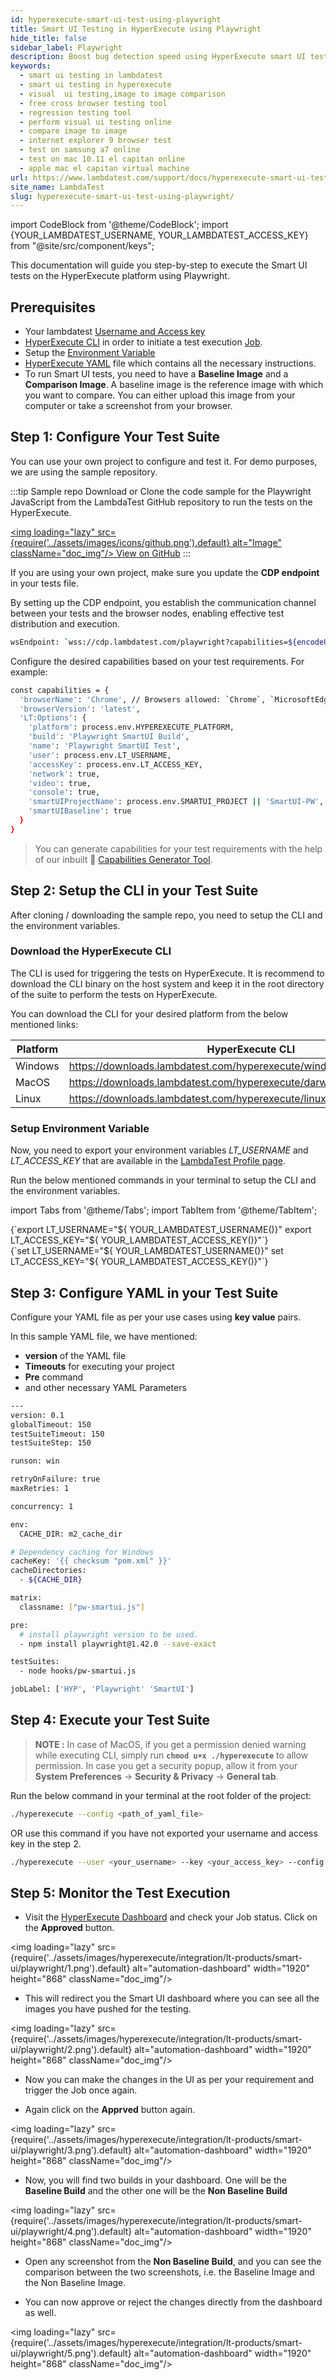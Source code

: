 ```yaml
---
id: hyperexecute-smart-ui-test-using-playwright
title: Smart UI Testing in HyperExecute using Playwright
hide_title: false
sidebar_label: Playwright
description: Boost bug detection speed using HyperExecute smart UI testing with Playwright. Perform Visual UI Regression Testing for perfect app delivery.
keywords:
  - smart ui testing in lambdatest
  - smart ui testing in hyperexecute
  - visual  ui testing,image to image comparison
  - free cross browser testing tool
  - regression testing tool
  - perform visual ui testing online
  - compare image to image
  - internet explorer 9 browser test
  - test on samsung a7 online
  - test on mac 10.11 el capitan online
  - apple mac el capitan virtual machine
url: https://www.lambdatest.com/support/docs/hyperexecute-smart-ui-test-using-playwright/
site_name: LambdaTest
slug: hyperexecute-smart-ui-test-using-playwright/
---
```


import CodeBlock from '@theme/CodeBlock';
import {YOUR_LAMBDATEST_USERNAME, YOUR_LAMBDATEST_ACCESS_KEY} from "@site/src/component/keys";

<script type="application/ld+json"
      dangerouslySetInnerHTML={{ __html: JSON.stringify({
       "@context": "https://schema.org",
        "@type": "BreadcrumbList",
        "itemListElement": [{
          "@type": "ListItem",
          "position": 1,
          "name": "LambdaTest",
          "item": "https://www.lambdatest.com"
        },{
          "@type": "ListItem",
          "position": 2,
          "name": "Support",
          "item": "https://www.lambdatest.com/support/docs/"
        },{
          "@type": "ListItem",
          "position": 3,
          "name": "Smart UI Testing",
          "item": "https://www.lambdatest.com/support/docs/hyperexecute-smart-ui-test-using-playwright/"
        }]
      })
    }}
></script>

This documentation will guide you step-by-step to execute the Smart UI tests on the HyperExecute platform using Playwright.

## Prerequisites

- Your lambdatest [Username and Access key](/support/docs/hyperexecute-how-to-get-my-username-and-access-key/)
- [HyperExecute CLI](/support/docs/hyperexecute-cli-run-tests-on-hyperexecute-grid/) in order to initiate a test execution [Job](/support/docs/hyperexecute-concepts/#1-jobs).
- Setup the [Environment Variable](/support/docs/hyperexecute-environment-variable-setup/)
- [HyperExecute YAML](/support/docs/hyperexecute-yaml-version0.2/) file which contains all the necessary instructions.
- To run Smart UI tests, you need to have a **Baseline Image** and a **Comparison Image**. A baseline image is the reference image with which you want to compare. You can either upload this image from your computer or take a screenshot from your browser.

## Step 1: Configure Your Test Suite

You can use your own project to configure and test it. For demo purposes, we are using the sample repository.

:::tip Sample repo
Download or Clone the code sample for the Playwright JavaScript from the LambdaTest GitHub repository to run the tests on the HyperExecute.

<a href="https://github.com/LambdaTest/HyperExecute-Playwright-Vanilla-Javascript/tree/smart-ui" className="github__anchor"><img loading="lazy" src={require('../assets/images/icons/github.png').default} alt="Image" className="doc_img"/> View on GitHub</a>
:::

If you are using your own project, make sure you update the **CDP endpoint** in your tests file.

By setting up the CDP endpoint, you establish the communication channel between your tests and the browser nodes, enabling effective test distribution and execution.

```bash
wsEndpoint: `wss://cdp.lambdatest.com/playwright?capabilities=${encodeURIComponent(JSON.stringify(capabilities))}`
```

Configure the desired capabilities based on your test requirements. For example:

```bash
const capabilities = {
  'browserName': 'Chrome', // Browsers allowed: `Chrome`, `MicrosoftEdge`, `pw-chromium`, `pw-firefox` and `pw-webkit`
  'browserVersion': 'latest',
  'LT:Options': {
    'platform': process.env.HYPEREXECUTE_PLATFORM,
    'build': 'Playwright SmartUI Build',
    'name': 'Playwright SmartUI Test',
    'user': process.env.LT_USERNAME,
    'accessKey': process.env.LT_ACCESS_KEY,
    'network': true,
    'video': true,
    'console': true,
    'smartUIProjectName': process.env.SMARTUI_PROJECT || 'SmartUI-PW',
    'smartUIBaseline': true
  }
}
```

> You can generate capabilities for your test requirements with the help of our inbuilt 🔗 [Capabilities Generator Tool](https://www.lambdatest.com/capabilities-generator/).

## Step 2: Setup the CLI in your Test Suite

After cloning / downloading the sample repo, you need to setup the CLI and the environment variables.

### Download the HyperExecute CLI

The CLI is used for triggering the tests on HyperExecute. It is recommend to download the CLI binary on the host system and keep it in the root directory of the suite to perform the tests on HyperExecute.

You can download the CLI for your desired platform from the below mentioned links:

| Platform | HyperExecute CLI |
| ---------| ---------------- |
| Windows | https://downloads.lambdatest.com/hyperexecute/windows/hyperexecute.exe |
| MacOS | https://downloads.lambdatest.com/hyperexecute/darwin/hyperexecute |
| Linux | https://downloads.lambdatest.com/hyperexecute/linux/hyperexecute |

### Setup Environment Variable

Now, you need to export your environment variables *LT_USERNAME* and *LT_ACCESS_KEY* that are available in the [LambdaTest Profile page](https://accounts.lambdatest.com/detail/profile).

Run the below mentioned commands in your terminal to setup the CLI and the environment variables.

import Tabs from '@theme/Tabs';
import TabItem from '@theme/TabItem';

<Tabs className="docs__val">

<TabItem value="bash" label="Linux / MacOS" default>

  <div className="lambdatest__codeblock">
    <CodeBlock className="language-bash">
  {`export LT_USERNAME="${ YOUR_LAMBDATEST_USERNAME()}"
export LT_ACCESS_KEY="${ YOUR_LAMBDATEST_ACCESS_KEY()}"`}
  </CodeBlock>
</div>

</TabItem>

<TabItem value="powershell" label="Windows" default>

  <div className="lambdatest__codeblock">
    <CodeBlock className="language-powershell">
  {`set LT_USERNAME="${ YOUR_LAMBDATEST_USERNAME()}"
set LT_ACCESS_KEY="${ YOUR_LAMBDATEST_ACCESS_KEY()}"`}
  </CodeBlock>
</div>

</TabItem>
</Tabs>

## Step 3: Configure YAML in your Test Suite

Configure your YAML file as per your use cases using **key value** pairs.

In this sample YAML file, we have mentioned:

- **version** of the YAML file
- **Timeouts** for executing your project
- **Pre** command
- and other necessary YAML Parameters

```bash
---
version: 0.1
globalTimeout: 150
testSuiteTimeout: 150
testSuiteStep: 150

runson: win

retryOnFailure: true
maxRetries: 1

concurrency: 1

env:
  CACHE_DIR: m2_cache_dir

# Dependency caching for Windows
cacheKey: '{{ checksum "pom.xml" }}'
cacheDirectories:
  - ${CACHE_DIR}

matrix:
  classname: ["pw-smartui.js"]

pre:
  # install playwright version to be used.
  - npm install playwright@1.42.0 --save-exact

testSuites:
  - node hooks/pw-smartui.js

jobLabel: ['HYP', 'Playwright' 'SmartUI']

```

## Step 4: Execute your Test Suite

> **NOTE :** In case of MacOS, if you get a permission denied warning while executing CLI, simply run **`chmod u+x ./hyperexecute`** to allow permission. In case you get a security popup, allow it from your **System Preferences** → **Security & Privacy** → **General tab**.

Run the below command in your terminal at the root folder of the project:

```bash
./hyperexecute --config <path_of_yaml_file>
```

OR use this command if you have not exported your username and access key in the step 2.

```bash
./hyperexecute --user <your_username> --key <your_access_key> --config <your_yaml_file_name>
```

## Step 5: Monitor the Test Execution

- Visit the [HyperExecute Dashboard](https://hyperexecute.lambdatest.com/hyperexecute) and check your Job status. Click on the **Approved** button. 

<img loading="lazy" src={require('../assets/images/hyperexecute/integration/lt-products/smart-ui/playwright/1.png').default} alt="automation-dashboard"  width="1920" height="868" className="doc_img"/>

- This will redirect you the Smart UI dashboard where you can see all the images you have pushed for the testing.

<img loading="lazy" src={require('../assets/images/hyperexecute/integration/lt-products/smart-ui/playwright/2.png').default} alt="automation-dashboard"  width="1920" height="868" className="doc_img"/>

- Now you can make the changes in the UI as per your requirement and trigger the Job once again.

- Again click on the **Apprved** button again.

<img loading="lazy" src={require('../assets/images/hyperexecute/integration/lt-products/smart-ui/playwright/3.png').default} alt="automation-dashboard"  width="1920" height="868" className="doc_img"/>

- Now, you will find two builds in your dashboard. One will be the **Baseline Build** and the other one will be the **Non Baseline Build**

<img loading="lazy" src={require('../assets/images/hyperexecute/integration/lt-products/smart-ui/playwright/4.png').default} alt="automation-dashboard"  width="1920" height="868" className="doc_img"/>

- Open any screenshot from the **Non Baseline Build**, and you can see the comparison between the two screenshots, i.e. the Baseline Image and the Non Baseline Image.

- You can now approve or reject the changes directly from the dashboard as well.

<img loading="lazy" src={require('../assets/images/hyperexecute/integration/lt-products/smart-ui/playwright/5.png').default} alt="automation-dashboard"  width="1920" height="868" className="doc_img"/>